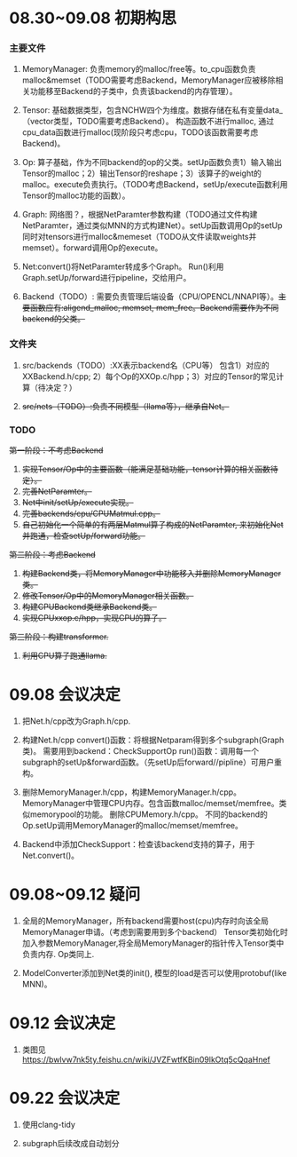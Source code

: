 # 08.30~09.08 初期构思


### 主要文件
1. MemoryManager: 负责memory的malloc/free等。to_cpu函数负责malloc&memset（TODO需要考虑Backend，MemoryManager应被移除相关功能移至Backend的子类中，负责该backend的内存管理）。

2. Tensor: 基础数据类型，包含NCHW四个为维度。数据存储在私有变量data_（vector类型，TODO需要考虑Backend）。
构造函数不进行malloc, 通过cpu_data函数进行malloc(现阶段只考虑cpu，TODO该函数需要考虑Backend)。

3. Op: 算子基础，作为不同backend的op的父类。setUp函数负责1）输入输出Tensor的malloc；2）输出Tensor的reshape；3）该算子的weight的malloc。execute负责执行。（TODO考虑Backend，setUp/execute函数利用Tensor的malloc功能的函数）。

4. Graph: 网络图？，根据NetParamter参数构建（TODO通过文件构建NetParamter，通过类似MNN的方式构建Net）。setUp函数调用Op的setUp同时对tensors进行malloc&memeset（TODO从文件读取weights并memset）。forward调用Op的execute。

5. Net:convert()将NetParamter转成多个Graph。 Run()利用Graph.setUp/forward进行pipeline，交给用户。

6. Backend（TODO）: 需要负责管理后端设备（CPU/OPENCL/NNAPI等）。~~主要函数应有:aligend_malloc, memset, mem_free。Backend需要作为不同backend的父类。~~

### 文件夹
1. src/backends（TODO）:XX表示backend名（CPU等） 包含1）对应的XXBackend.h/cpp; 2）每个Op的XXOp.c/hpp；3）对应的Tensor的常见计算（待决定？）

2. ~~src/nets（TODO）:负责不同模型（llama等），继承自Net。~~

### TODO
~~第一阶段：不考虑Backend~~
1. ~~实现Tensor/Op中的主要函数（能满足基础功能，tensor计算的相关函数待定）。~~
2. ~~完善NetParamter。~~
3. ~~Net中init/setUp/execute实现。~~
4. ~~完善backends/cpu/CPUMatmul.cpp。~~
5. ~~自己初始化一个简单的有两层Matmul算子构成的NetParamter, 来初始化Net并跑通，检查setUp/forward功能。~~

~~第二阶段：考虑Backend~~
1. ~~构建Backend类，将MemoryManager中功能移入并删除MemoryManager类。~~
2. ~~修改Tensor/Op中的MemoryManager相关函数。~~
3. ~~构建CPUBackend类继承Backend类。~~
4. ~~实现CPUxxop.c/hpp，实现CPU的算子。~~

~~第三阶段：构建transformer.~~

1. ~~利用CPU算子跑通llama.~~




# 09.08 会议决定

1. 把Net.h/cpp改为Graph.h/cpp. 

2. 构建Net.h/cpp
convert()函数：将根据Netparam得到多个subgraph(Graph类)。 需要用到backend：CheckSupportOp
run()函数：调用每一个subgraph的setUp&forward函数。（先setUp后forward//pipline）可用户重构。

3. 删除MemoryManager.h/cpp，构建MemoryManager.h/cpp。
MemoryManager中管理CPU内存。包含函数malloc/memset/memfree。类似memorypool的功能。
删除CPUMemory.h/cpp。
不同的backend的Op.setUp调用MemoryManager的malloc/memset/memfree。

4. Backend中添加CheckSupport：检查该backend支持的算子，用于Net.convert()。

# 09.08~09.12 疑问

1. 全局的MemoryManager，所有backend需要host(cpu)内存时向该全局MemoryManager申请。（考虑到需要用到多个backend）
Tensor类初始化时加入参数MemoryManager,将全局MemoryManager的指针传入Tensor类中负责内存.
Op类同上.

2. ModelConverter添加到Net类的init(), 模型的load是否可以使用protobuf(like MNN)。
 

# 09.12 会议决定

1. 类图见<https://bwlvw7nk5ty.feishu.cn/wiki/JVZFwtfKBin09lkOtq5cQqaHnef>


# 09.22 会议决定

1. 使用clang-tidy

2. subgraph后续改成自动划分
